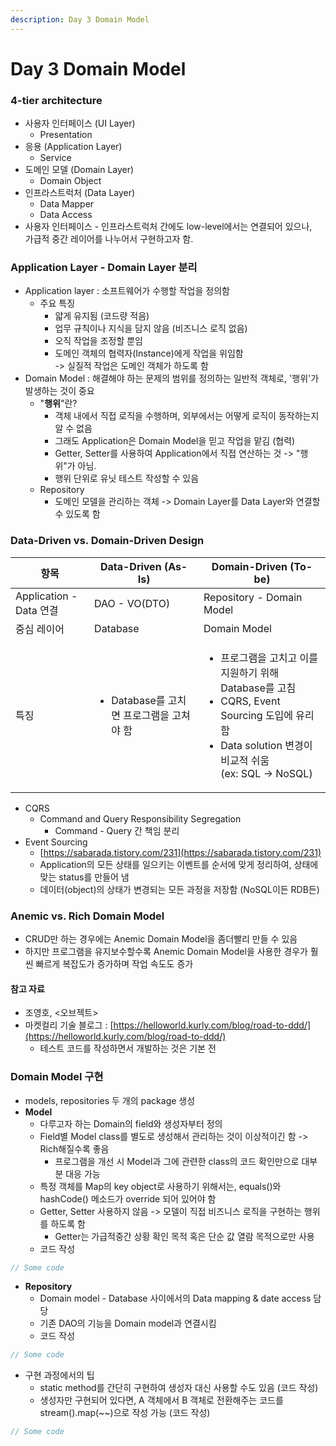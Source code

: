 ```yaml
---
description: Day 3 Domain Model
---
```


# Day 3 Domain Model

### 4-tier architecture

* 사용자 인터페이스 (UI Layer)
  * Presentation
* 응용 (Application Layer)
  * Service
* 도메인 모델 (Domain Layer)
  * Domain Object
* 인프라스트럭처 (Data Layer)
  * Data Mapper
  * Data Access
* 사용자 인터페이스 - 인프라스트럭처 간에도 low-level에서는 연결되어 있으나,\
  가급적 중간 레이어를 나누어서 구현하고자 함.

### Application Layer - Domain Layer 분리

* Application layer : 소프트웨어가 수행할 작업을 정의함
  * 주요 특징
    * 얇게 유지됨 (코드량 적음)
    * 업무 규칙이나 지식을 담지 않음 (비즈니스 로직 없음)
    * 오직 작업을 조정할 뿐임
    * 도메인 객체의 협력자(Instance)에게 작업을 위임함\
      \-> 실질적 작업은 도메인 객체가 하도록 함
* Domain Model : 해결해야 하는 문제의 범위를 정의하는 일반적 객체로, '행위'가 발생하는 것이 중요
  * "**행위**"란?
    * 객체 내에서 직접 로직을 수행하며, 외부에서는 어떻게 로직이 동작하는지 알 수 없음
    * 그래도 Application은 Domain Model을 믿고 작업을 맡김 (협력)
    * Getter, Setter를 사용하여 Application에서 직접 연산하는 것 -> "행위"가 아님.
    * 행위 단위로 유닛 테스트 작성할 수 있음
  * Repository
    * 도메인 모델을 관리하는 객체 -> Domain Layer를 Data Layer와 연결할 수 있도록 함

### Data-Driven vs. Domain-Driven Design

| 항목                    | Data-Driven (As-Is)                         | Domain-Driven (To-be)                                                                                                                           |
| --------------------- | ------------------------------------------- | ----------------------------------------------------------------------------------------------------------------------------------------------- |
| Application - Data 연결 | DAO - VO(DTO)                               | Repository - Domain Model                                                                                                                       |
| 중심 레이어                | Database                                    | Domain Model                                                                                                                                    |
| 특징                    | <ul><li>Database를 고치면 프로그램을 고쳐야 함</li></ul> | <ul><li>프로그램을 고치고 이를 지원하기 위해 Database를 고침</li><li>CQRS, Event Sourcing 도입에 유리함</li><li>Data solution 변경이 비교적 쉬움<br>(ex: SQL -> NoSQL)</li></ul> |

* CQRS
  * Command and Query Responsibility Segregation
    * Command - Query 간 책임 분리
* Event Sourcing
  * [https://sabarada.tistory.com/231](https://sabarada.tistory.com/231)
  * Application의 모든 상태를 일으키는 이벤트를 순서에 맞게 정리하여, 상태에 맞는 status를 만들어 냄
  * 데이터(object)의 상태가 변경되는 모든 과정을 저장함 (NoSQL이든 RDB든)



### Anemic vs. Rich Domain Model

* CRUD만 하는 경우에는 Anemic Domain Model을 좀더빨리 만들 수 있음
* 하지만 프로그램을 유지보수할수록 Anemic Domain Model을 사용한 경우가 훨씬 빠르게 복잡도가 증가하며 작업 속도도 증가

#### 참고 자료

* 조영호, <오브젝트>
* 마켓컬리 기술 블로그 : [https://helloworld.kurly.com/blog/road-to-ddd/](https://helloworld.kurly.com/blog/road-to-ddd/)
  * 테스트 코드를 작성하면서 개발하는 것은 기본 전

### Domain Model 구현

* models, repositories 두 개의 package 생성
* **Model**
  * 다루고자 하는 Domain의 field와 생성자부터 정의
  * Field별 Model class를 별도로 생성해서 관리하는 것이 이상적이긴 함 -> Rich해질수록 좋음
    * 프로그램을 개선 시 Model과 그에 관련한 class의 코드 확인만으로 대부분 대응 가능
  * 특정 객체를 Map의 key object로 사용하기 위해서는, equals()와 hashCode() 메소드가 override 되어 있어야 함
  * Getter, Setter 사용하지 않음 -> 모델이 직접 비즈니스 로직을 구현하는 행위를 하도록 함
    * Getter는 가급적중간 상황 확인 목적 혹은 단순 값 열람 목적으로만 사용
  * 코드 작성

```java
// Some code
```

* **Repository**
  * Domain model -  Database 사이에서의 Data mapping & date access 담당
  * 기존 DAO의 기능을 Domain model과 연결시킴
  * 코드 작성

```java
// Some code
```

* 구현 과정에서의 팁
  * static method를 간단히 구현하여 생성자 대신 사용할 수도 있음 (코드 작성)
  * 생성자만 구현되어 있다면, A 객체에서 B 객체로 전환해주는 코드를 stream().map(\~\~)으로 작성 가능 (코드 작성)

```java
// Some code
```
